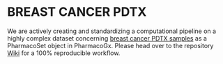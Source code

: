# BREAST CANCER PDTX

We are actively creating and standardizing a computational pipeline on a highly complex dataset concerning [breast cancer PDTX samples](https://www.ncbi.nlm.nih.gov/pmc/articles/PMC5037319/) as a PharmacoSet object in PharmacoGx. Please head over to the repository [Wiki](https://github.com/bhklab/BreastPDTX/wiki/SNV-AND-INDEL-DISCOVERY) for a 100% reproducible workflow.
